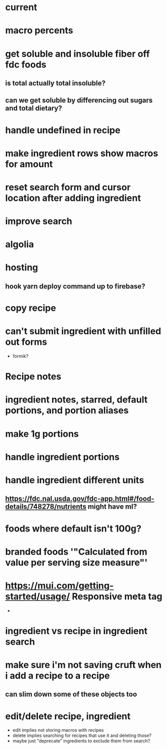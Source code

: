 # current
# macro percents

# get soluble and insoluble fiber off fdc foods
## is total actually total insoluble?  
## can we get soluble by differencing out sugars and total dietary?
# handle undefined in recipe 
# make ingredient rows show macros for amount
# reset search form and cursor location after adding ingredient
# improve search
# algolia
# hosting
## hook yarn deploy command up to firebase?
# copy recipe
# can't submit ingredient with unfilled out forms
- formik?
# Recipe notes
# ingredient notes, starred, default portions, and portion aliases
# make 1g portions
# handle ingredient portions
# handle ingredient different units
## https://fdc.nal.usda.gov/fdc-app.html#/food-details/748278/nutrients might have ml?
# foods where default isn't 100g?
# branded foods '"Calculated from value per serving size measure"'
# https://mui.com/getting-started/usage/ Responsive meta tag
- <meta name="viewport" content="initial-scale=1, width=device-width" />
# ingredient vs recipe in ingredient search
# make sure i'm not saving cruft when i add a recipe to a recipe
## can slim down some of these objects too

# edit/delete recipe, ingredient
- edit implies not storing macros with recipes
- delete implies searching for recipes that use it and deleting those?
- maybe just "deprecate" ingredients to exclude them from search?
